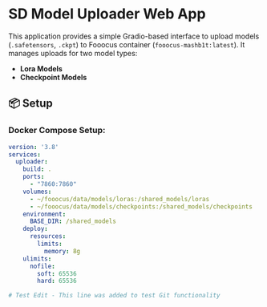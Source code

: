 # SD Model Uploader Web App

This application provides a simple Gradio-based interface to upload models (`.safetensors`, `.ckpt`) to Fooocus container (`fooocus-mashb1t:latest`). It manages uploads for two model types:

- **Lora Models**
- **Checkpoint Models**

## 📦 Setup

### Docker Compose Setup:

```yaml
version: '3.8'
services:
  uploader:
    build: .
    ports:
      - "7860:7860"
    volumes:
      - ~/fooocus/data/models/loras:/shared_models/loras
      - ~/fooocus/data/models/checkpoints:/shared_models/checkpoints
    environment:
      BASE_DIR: /shared_models
    deploy:
      resources:
        limits:
          memory: 8g
    ulimits:
      nofile:
        soft: 65536
        hard: 65536

# Test Edit - This line was added to test Git functionality
